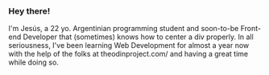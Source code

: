 ### Hey there!

I'm Jesús, a 22 yo. Argentinian programming student and soon-to-be Front-end Developer that (sometimes) knows how to center a div properly.
In all seriousness, I've been learning Web Development for almost a year now with the help of the folks at theodinproject.com/ and having a great time while doing so. 

<!--
**sosarollie/sosarollie** is a ✨ _special_ ✨ repository because its `README.md` (this file) appears on your GitHub profile.

Here are some ideas to get you started:

- 🔭 I’m currently working on ...
- 🌱 I’m currently learning ...
- 👯 I’m looking to collaborate on ...
- 🤔 I’m looking for help with ...
- 💬 Ask me about ...
- 📫 How to reach me: ...
- 😄 Pronouns: ...
- ⚡ Fun fact: ...
-->
